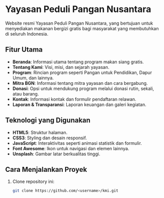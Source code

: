 # Yayasan Peduli Pangan Nusantara

Website resmi Yayasan Peduli Pangan Nusantara, yang bertujuan untuk menyediakan makanan bergizi gratis bagi masyarakat yang membutuhkan di seluruh Indonesia.

## Fitur Utama
- **Beranda**: Informasi utama tentang program makan siang gratis.
- **Tentang Kami**: Visi, misi, dan sejarah yayasan.
- **Program**: Rincian program seperti Pangan untuk Pendidikan, Dapur Umum, dan lainnya.
- **Mitra BGN**: Informasi tentang mitra yayasan dan cara bergabung.
- **Donasi**: Opsi untuk mendukung program melalui donasi rutin, sekali, atau barang.
- **Kontak**: Informasi kontak dan formulir pendaftaran relawan.
- **Laporan & Transparansi**: Laporan keuangan dan galeri kegiatan.

## Teknologi yang Digunakan
- **HTML5**: Struktur halaman.
- **CSS3**: Styling dan desain responsif.
- **JavaScript**: Interaktivitas seperti animasi statistik dan formulir.
- **Font Awesome**: Ikon untuk navigasi dan elemen lainnya.
- **Unsplash**: Gambar latar berkualitas tinggi.

## Cara Menjalankan Proyek
1. Clone repository ini:
   ```bash
   git clone https://github.com/<username>/kmi.git
